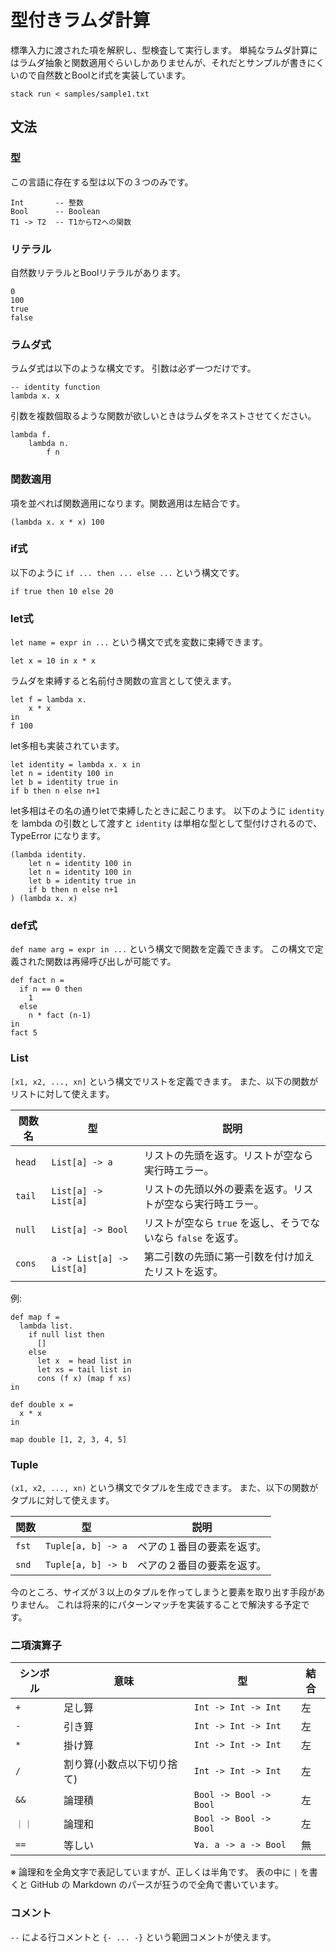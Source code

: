 # 型付きラムダ計算

標準入力に渡された項を解釈し、型検査して実行します。
単純なラムダ計算にはラムダ抽象と関数適用ぐらいしかありませんが、それだとサンプルが書きにくいので自然数とBoolとif式を実装しています。

```
stack run < samples/sample1.txt
```

## 文法

### 型

この言語に存在する型は以下の３つのみです。

```
Int       -- 整数
Bool      -- Boolean
T1 -> T2  -- T1からT2への関数
```

### リテラル

自然数リテラルとBoolリテラルがあります。

```
0
100
true
false
```

### ラムダ式

ラムダ式は以下のような構文です。
引数は必ず一つだけです。

```
-- identity function
lambda x. x
```

引数を複数個取るような関数が欲しいときはラムダをネストさせてください。

```
lambda f.
    lambda n.
        f n
```

### 関数適用

項を並べれば関数適用になります。関数適用は左結合です。

```
(lambda x. x * x) 100
```

### if式

以下のように `if ... then ... else ...` という構文です。

```
if true then 10 else 20
```

### let式

`let name = expr in ...` という構文で式を変数に束縛できます。

```
let x = 10 in x * x
```

ラムダを束縛すると名前付き関数の宣言として使えます。

```
let f = lambda x.
    x * x
in
f 100
```

let多相も実装されています。

```
let identity = lambda x. x in
let n = identity 100 in
let b = identity true in
if b then n else n+1
```

let多相はその名の通りletで束縛したときに起こります。
以下のように `identity` を lambda の引数として渡すと `identity` は単相な型として型付けされるので、TypeError になります。

```
(lambda identity.
    let n = identity 100 in
    let n = identity 100 in
    let b = identity true in
    if b then n else n+1
) (lambda x. x)
```

### def式

`def name arg = expr in ...` という構文で関数を定義できます。
この構文で定義された関数は再帰呼び出しが可能です。

```
def fact n =
  if n == 0 then
    1
  else
    n * fact (n-1)
in
fact 5
```

### List

`[x1, x2, ..., xn]` という構文でリストを定義できます。
また、以下の関数がリストに対して使えます。

| 関数名 | 型 | 説明
|-------|----|-----
| `head` | `List[a] -> a` | リストの先頭を返す。リストが空なら実行時エラー。
| `tail` | `List[a] -> List[a]` | リストの先頭以外の要素を返す。リストが空なら実行時エラー。
| `null` | `List[a] -> Bool` | リストが空なら `true` を返し、そうでないなら `false` を返す。
| `cons` | `a -> List[a] -> List[a]` | 第二引数の先頭に第一引数を付け加えたリストを返す。

例:

```
def map f =
  lambda list.
    if null list then
      []
    else
      let x  = head list in
      let xs = tail list in
      cons (f x) (map f xs)
in

def double x =
  x * x
in

map double [1, 2, 3, 4, 5]
```

### Tuple

`(x1, x2, ..., xn)` という構文でタプルを生成できます。
また、以下の関数がタプルに対して使えます。

| 関数 | 型 | 説明
|-----|----|-----
| `fst` | `Tuple[a, b] -> a` | ペアの１番目の要素を返す。
| `snd` | `Tuple[a, b] -> b` | ペアの２番目の要素を返す。

今のところ、サイズが３以上のタプルを作ってしまうと要素を取り出す手段がありません。
これは将来的にパターンマッチを実装することで解決する予定です。

### 二項演算子

| シンボル | 意味 | 型 | 結合
|---------|-----|----|-----
| `+` | 足し算 | `Int -> Int -> Int` | 左
| `-` | 引き算 | `Int -> Int -> Int` | 左
| `*` | 掛け算 | `Int -> Int -> Int` | 左
| `/` | 割り算(小数点以下切り捨て) | `Int -> Int -> Int` | 左
| `&&` | 論理積 | `Bool -> Bool -> Bool` | 左
| `｜｜` | 論理和 | `Bool -> Bool -> Bool` | 左
| `==` | 等しい | `∀a. a -> a -> Bool` | 無

※ 論理和を全角文字で表記していますが、正しくは半角です。
表の中に `|` を書くと GitHub の Markdown のパースが狂うので全角で書いています。

### コメント

`--` による行コメントと `{- ... -}` という範囲コメントが使えます。
